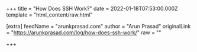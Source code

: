 
+++
title = "How Does SSH Work?"
date = 2022-01-18T07:53:00.000Z
template = "html_content/raw.html"

[extra]
feedName = "arunkprasad.com"
author = "Arun Prasad"
originalLink = "https://arunkprasad.com/log/how-does-ssh-work/"
raw = ""

+++

